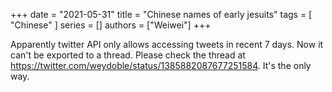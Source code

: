 +++
date = "2021-05-31"
title = "Chinese names of early jesuits"
tags = [
    "Chinese"
]
series = []
authors = ["Weiwei"]
+++

Apparently twitter API only allows accessing tweets in recent 7 days. Now it
can't be exported to a thread. Please check the thread at https://twitter.com/weydoble/status/1385882087677251584.
It's the only way.
